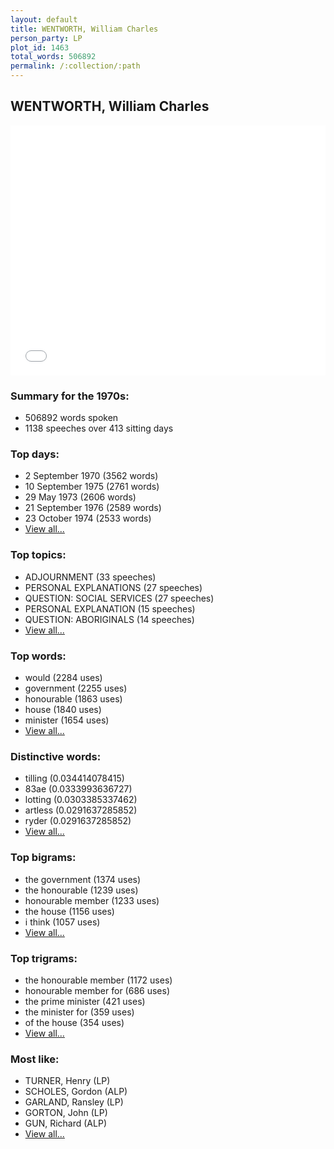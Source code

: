 ```yaml
---
layout: default
title: WENTWORTH, William Charles
person_party: LP
plot_id: 1463
total_words: 506892
permalink: /:collection/:path
---
```


## WENTWORTH, William Charles

<iframe width="100%" height="400" frameborder="0" scrolling="no" src="//plot.ly/~wragge/1463.embed"></iframe>


### Summary for the 1970s:

* 506892 words spoken
* 1138 speeches over 413 sitting days


### Top days:

* 2 September 1970 (3562 words)
* 10 September 1975 (2761 words)
* 29 May 1973 (2606 words)
* 21 September 1976 (2589 words)
* 23 October 1974 (2533 words)
* [View all...](days/)


### Top topics:

* ADJOURNMENT (33 speeches)
* PERSONAL EXPLANATIONS (27 speeches)
* QUESTION: SOCIAL SERVICES (27 speeches)
* PERSONAL EXPLANATION (15 speeches)
* QUESTION: ABORIGINALS (14 speeches)
* [View all...](topics/)


### Top words:

* would (2284 uses)
* government (2255 uses)
* honourable (1863 uses)
* house (1840 uses)
* minister (1654 uses)
* [View all...](words/)


### Distinctive words:

* tilling (0.034414078415)
* 83ae (0.0333993636727)
* lotting (0.0303385337462)
* artless (0.0291637285852)
* ryder (0.0291637285852)
* [View all...](sig_words/)


### Top bigrams:

* the government (1374 uses)
* the honourable (1239 uses)
* honourable member (1233 uses)
* the house (1156 uses)
* i think (1057 uses)
* [View all...](bigrams/)


### Top trigrams:

* the honourable member (1172 uses)
* honourable member for (686 uses)
* the prime minister (421 uses)
* the minister for (359 uses)
* of the house (354 uses)
* [View all...](trigrams/)


### Most like:

* TURNER, Henry (LP)
* SCHOLES, Gordon (ALP)
* GARLAND, Ransley (LP)
* GORTON, John (LP)
* GUN, Richard (ALP)
* [View all...](similarities/)

